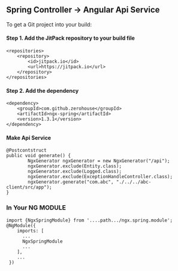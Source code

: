 ## Spring Controller -> Angular Api Service

To get a Git project into your build:

#### Step 1. Add the JitPack repository to your build file
    <repositories>
        <repository>
            <id>jitpack.io</id>
            <url>https://jitpack.io</url>
        </repository>
    </repositories>
#### Step 2. Add the dependency

	<dependency>
	    <groupId>com.github.zerohouse</groupId>
	    <artifactId>ngx-spring</artifactId>
	    <version>1.3.1</version>
	</dependency>
	
	
#### Make Api Service
    @Postcontstruct
    public void generate() {
            NgxGenerator ngxGenerator = new NgxGenerator("/api");
            ngxGenerator.exclude(Entity.class);
            ngxGenerator.exclude(Logged.class);
            ngxGenerator.exclude(ExceptionHandleController.class);
            ngxGenerator.generate("com.abc", "./../../abc-client/src/app");
    }

### In Your NG MODULE

    import {NgxSpringModule} from '....path.../ngx.spring.module';
    @NgModule({
        imports: [
          ...
          NgxSpringModule
          ...
        ],
        ...
     })